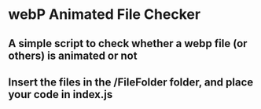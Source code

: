 # webP Animated File Checker

## A simple script to check whether a webp file (or others) is animated or not

## Insert the files in the /FileFolder folder, and place your code in index.js